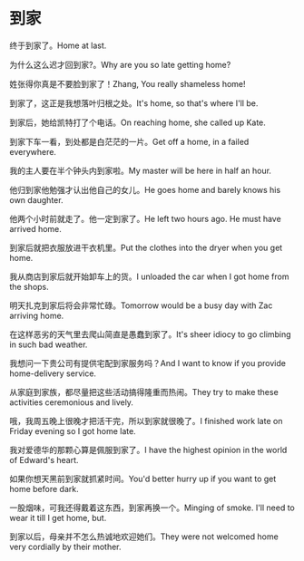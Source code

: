 # 到家

<p><span class="chinese">终于到家了。</span><span class="english">Home at last.</span></p>

<p><span class="chinese">为什么这么迟才回到家?。</span><span class="english">Why are you so late getting home?</span></p>

<p><span class="chinese">姓张得你真是不要脸到家了！</span><span class="english">Zhang, You really shameless home!</span></p>

<p><span class="chinese">到家了，这正是我想落叶归根之处。</span><span class="english">It's home, so that's where I'll be.</span></p>

<p><span class="chinese">到家后，她给凯特打了个电话。</span><span class="english">On reaching home, she called up Kate.</span></p>

<p><span class="chinese">到家下车一看，到处都是白茫茫的一片。</span><span class="english">Get off a home, in a failed everywhere.</span></p>

<p><span class="chinese">我的主人要在半个钟头内到家啦。</span><span class="english">My master will be here in half an hour.</span></p>

<p><span class="chinese">他归到家他勉强才认出他自己的女儿。</span><span class="english">He goes home and barely knows his own daughter.</span></p>

<p><span class="chinese">他两个小时前就走了。他一定到家了。</span><span class="english">He left two hours ago. He must have arrived home.</span></p>

<p><span class="chinese">到家后就把衣服放进干衣机里。</span><span class="english">Put the clothes into the dryer when you get home.</span></p>

<p><span class="chinese">我从商店到家后就开始卸车上的货。</span><span class="english">I unloaded the car when I got home from the shops.</span></p>

<p><span class="chinese">明天扎克到家后将会非常忙碌。</span><span class="english">Tomorrow would be a busy day with Zac arriving home.</span></p>

<p><span class="chinese">在这样恶劣的天气里去爬山简直是愚蠢到家了。</span><span class="english">It's sheer idiocy to go climbing in such bad weather.</span></p>

<p><span class="chinese">我想问一下贵公司有提供宅配到家服务吗？</span><span class="english">And I want to know if you provide home-delivery service.</span></p>

<p><span class="chinese">从家庭到家族，都尽量把这些活动搞得隆重而热闹。</span><span class="english">They try to make these activities ceremonious and lively.</span></p>

<p><span class="chinese">哦，我周五晚上很晚才把活干完，所以到家就很晚了。</span><span class="english">I finished work late on Friday evening so I got home late.</span></p>

<p><span class="chinese">我对爱德华的那颗心算是佩服到家了。</span><span class="english">I have the highest opinion in the world of Edward's heart.</span></p>

<p><span class="chinese">如果你想天黑前到家就抓紧时间。</span><span class="english">You'd better hurry up if you want to get home before dark.</span></p>

<p><span class="chinese">一股烟味，可我还得戴着这东西，到家再换一个。</span><span class="english">Minging of smoke. I'll need to wear it till I get home, but.</span></p>

<p><span class="chinese">到家以后，母亲并不怎么热诚地欢迎她们。</span><span class="english">They were not welcomed home very  cordially by their mother.</span></p>

